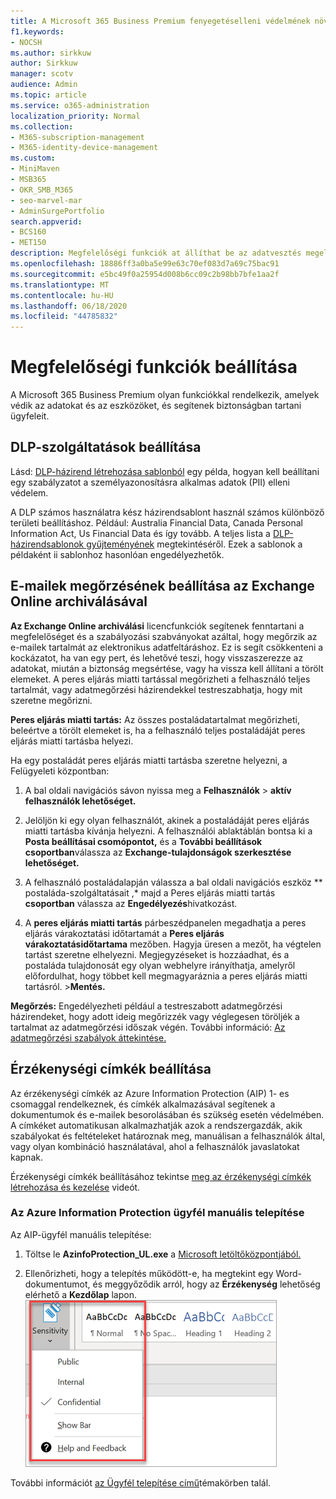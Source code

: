 ```yaml
---
title: A Microsoft 365 Business Premium fenyegetéselleni védelmének növelése
f1.keywords:
- NOCSH
ms.author: sirkkuw
author: Sirkkuw
manager: scotv
audience: Admin
ms.topic: article
ms.service: o365-administration
localization_priority: Normal
ms.collection:
- M365-subscription-management
- M365-identity-device-management
ms.custom:
- MiniMaven
- MSB365
- OKR_SMB_M365
- seo-marvel-mar
- AdminSurgePortfolio
search.appverid:
- BCS160
- MET150
description: Megfelelőségi funkciók at állíthat be az adatvesztés megelőzése és az ügyfelek bizalmas adatainak biztonsága érdekében.
ms.openlocfilehash: 18886ff3a0ba5e99e63c70ef083d7a69c75bac91
ms.sourcegitcommit: e5bc49f0a25954d008b6cc09c2b98bb7bfe1aa2f
ms.translationtype: MT
ms.contentlocale: hu-HU
ms.lasthandoff: 06/18/2020
ms.locfileid: "44785832"
---
```

# <a name="set-up-compliance-features"></a>Megfelelőségi funkciók beállítása

A Microsoft 365 Business Premium olyan funkciókkal rendelkezik, amelyek védik az adatokat és az eszközöket, és segítenek biztonságban tartani ügyfeleit.

## <a name="set-up-dlp-features"></a>DLP-szolgáltatások beállítása

Lásd: [DLP-házirend létrehozása sablonból](https://docs.microsoft.com/microsoft-365/compliance/create-a-dlp-policy-from-a-template) egy példa, hogyan kell beállítani egy szabályzatot a személyazonosításra alkalmas adatok (PII) elleni védelem. 
  
A DLP számos használatra kész házirendsablont használ számos különböző területi beállításhoz. Például: Australia Financial Data, Canada Personal Information Act, Us Financial Data és így tovább. A teljes lista a [DLP-házirendsablonok gyűjteményének](https://docs.microsoft.com/microsoft-365/compliance/what-the-dlp-policy-templates-include) megtekintéséről. Ezek a sablonok a példaként ii sablonhoz hasonlóan engedélyezhetők. 
  
## <a name="set-up-email-retention-with-exchange-online-archiving"></a>E-mailek megőrzésének beállítása az Exchange Online archiválásával

 **Az Exchange Online archiválási** licencfunkciók segítenek fenntartani a megfelelőséget és a szabályozási szabványokat azáltal, hogy megőrzik az e-mailek tartalmát az elektronikus adatfeltáráshoz. Ez is segít csökkenteni a kockázatot, ha van egy pert, és lehetővé teszi, hogy visszaszerezze az adatokat, miután a biztonság megsértése, vagy ha vissza kell állítani a törölt elemeket. A peres eljárás miatti tartással megőrizheti a felhasználó teljes tartalmát, vagy adatmegőrzési házirendekkel testreszabhatja, hogy mit szeretne megőrizni.
  
**Peres eljárás miatti tartás:** Az összes postaládatartalmat megőrizheti, beleértve a törölt elemeket is, ha a felhasználó teljes postaládáját peres eljárás miatti tartásba helyezi. 
    
Ha egy postaládát peres eljárás miatti tartásba szeretne helyezni, a Felügyeleti központban:
    
1. A bal oldali navigációs sávon nyissa meg a **Felhasználók** \> **aktív felhasználók lehetőséget.**
    
2. Jelöljön ki egy olyan felhasználót, akinek a postaládáját peres eljárás miatti tartásba kívánja helyezni. A felhasználói ablaktáblán bontsa ki a **Posta beállításai csomópontot,** és a **További beállítások csoportban**válassza az **Exchange-tulajdonságok szerkesztése lehetőséget.**
    
3. A felhasználó postaládalapján válassza a bal oldali navigációs eszköz ** postaláda-szolgáltatásait ,* majd a Peres eljárás miatti tartás **csoportban** válassza az **Engedélyezés**hivatkozást.
    
4. A **peres eljárás miatti tartás** párbeszédpanelen megadhatja a peres eljárás várakoztatási időtartamát a **Peres eljárás várakoztatásidőtartama** mezőben. Hagyja üresen a mezőt, ha végtelen tartást szeretne elhelyezni. Megjegyzéseket is hozzáadhat, és a postaláda tulajdonosát egy olyan webhelyre irányíthatja, amelyről előfordulhat, hogy többet kell megmagyaráznia a peres eljárás miatti tartásról. \>**Mentés.**
    
**Megőrzés:** Engedélyezheti például a testreszabott adatmegőrzési házirendeket, hogy adott ideig megőrizzék vagy véglegesen töröljék a tartalmat az adatmegőrzési időszak végén. További információ: [Az adatmegőrzési szabályok áttekintése.](https://docs.microsoft.com/microsoft-365/compliance/retention-policies)

## <a name="set-up-sensitivity-labels"></a>Érzékenységi címkék beállítása

Az érzékenységi címkék az Azure Information Protection (AIP) 1- es csomaggal rendelkeznek, és címkék alkalmazásával segítenek a dokumentumok és e-mailek besorolásában és szükség esetén védelmében. A címkéket automatikusan alkalmazhatják azok a rendszergazdák, akik szabályokat és feltételeket határoznak meg, manuálisan a felhasználók által, vagy olyan kombináció használatával, ahol a felhasználók javaslatokat kapnak.

Érzékenységi címkék beállításához tekintse [meg az érzékenységi címkék létrehozása és kezelése](https://support.microsoft.com/office/2fb96b54-7dd2-4f0c-ac8d-170790d4b8b9) videót.



### <a name="install-the-azure-information-protection-client-manually"></a>Az Azure Information Protection ügyfél manuális telepítése

Az AIP-ügyfél manuális telepítése:

1. Töltse le **AzinfoProtection_UL.exe** a [Microsoft letöltőközpontjából.](https://www.microsoft.com/download/details.aspx?id=53018)
 
2. Ellenőrizheti, hogy a telepítés működött-e, ha megtekint egy Word-dokumentumot, és meggyőződik arról, hogy az **Érzékenység** lehetőség elérhető a **Kezdőlap** lapon.
<br/>![A Védelem lap legördülő menüje Egy Word-dokumentumban](../media/word-sensitivity.png)

További információt [az Ügyfél telepítése című](https://docs.microsoft.com/azure/information-protection/infoprotect-tutorial-step3)témakörben talál.
